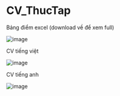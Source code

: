 # CV_ThucTap

Bảng điểm excel (download về để xem full)

![image](https://github.com/thongthai2211/CV_ThucTap/assets/86780616/4ce1584e-a282-4f2c-b221-4534a5847dc4)

CV tiếng việt

![image](https://github.com/thongthai2211/CV_ThucTap/assets/86780616/f9f187f8-260e-4e5f-b9d0-119831ae609f)

CV tiếng anh

![image](https://github.com/thongthai2211/CV_ThucTap/assets/86780616/dda8b976-dcdb-4536-bad3-c01312e58abb)
